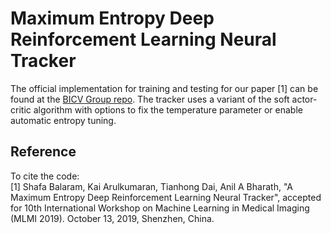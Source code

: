 # Maximum Entropy Deep Reinforcement Learning Neural Tracker
The official implementation for training and testing for our paper [1] can be found at the [BICV Group repo](https://bitbucket.org/bicv/maximum-entropy-drl-tracker/src/master/). 
The tracker uses a variant of the soft actor-critic algorithm with options to fix the temperature parameter or enable automatic entropy tuning. 

## Reference
To cite the code:    
[1] Shafa Balaram, Kai Arulkumaran, Tianhong Dai, Anil A Bharath, "A Maximum Entropy Deep Reinforcement Learning Neural Tracker", accepted for 10th International Workshop on Machine Learning in Medical Imaging (MLMI 2019). October 13, 2019, Shenzhen, China.